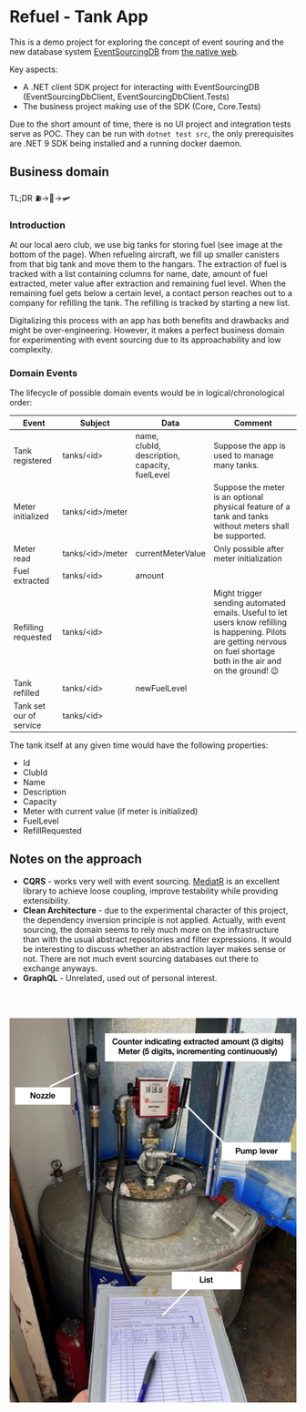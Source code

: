 ﻿# Refuel - Tank App

This is a demo project for exploring the concept of event souring and the new database system [EventSourcingDB](https://docs.eventsourcingdb.io/) from [the native web](https://www.thenativeweb.io/).

Key aspects:
- A .NET client SDK project for interacting with EventSourcingDB (EventSourcingDbClient, EventSourcingDbClient.Tests) 
- The business project making use of the SDK (Core, Core.Tests)

Due to the short amount of time, there is no UI project and integration tests serve as POC.
They can be run with `dotnet test src`, the only prerequisites are .NET 9 SDK being installed and a running docker daemon.

## Business domain

TL;DR  ⛽→🧃→🛩️

### Introduction

At our local aero club, we use big tanks for storing fuel (see image at the bottom of the page).
When refueling aircraft, we fill up smaller canisters from that big tank and move them to the hangars.
The extraction of fuel is tracked with a list containing columns for name, date, amount of fuel extracted, meter value after extraction and remaining fuel level. 
When the remaining fuel gets below a certain level, a contact person reaches out to a company for refilling the tank. 
The refilling is tracked by starting a new list.

Digitalizing this process with an app has both benefits and drawbacks and might be over-engineering. 
However, it makes a perfect business domain for experimenting with event sourcing due to its approachability and low complexity.

### Domain Events

The lifecycle of possible domain events would be in logical/chronological order:

| Event                   | Subject           | Data                                                | Comment                                                                                                                                                                    |
| ----------------------- |-------------------|-----------------------------------------------------|----------------------------------------------------------------------------------------------------------------------------------------------------------------------------|
| Tank registered         | tanks/\<id>       | name,<br/> clubId,<br/> description,<br/> capacity,<br/> fuelLevel | Suppose the app is used to manage many tanks.                                                                                                                              |
| Meter initialized       | tanks/\<id>/meter |                                                     | Suppose the meter is an optional physical feature of a tank and tanks without meters shall be supported.                                                                   |
| Meter read              | tanks/\<id>/meter | currentMeterValue                                   | Only possible after meter initialization                                                                                                                                   |
| Fuel extracted          | tanks/\<id>       | amount                                              |                                                                                                                                                                            |
| Refilling requested     | tanks/\<id>       |                                                     | Might trigger sending automated emails. Useful to let users know refilling is happening. Pilots are getting nervous on fuel shortage both in the air and on the ground! 😉 |
| Tank refilled           | tanks/\<id>       | newFuelLevel                                        |                                                                                                                                                                            |
| Tank set our of service | tanks/\<id>       |                                                     |                                                                                                                                                                            |

The tank itself at any given time would have the following properties:

- Id
- ClubId
- Name
- Description
- Capacity
- Meter with current value (if meter is initialized)
- FuelLevel
- RefillRequested


## Notes on the approach

- **CQRS** - works very well with event sourcing.
[MediatR](https://github.com/jbogard/MediatR) is an excellent library to achieve loose coupling, improve testability while providing extensibility.
- **Clean Architecture** - due to the experimental character of this project, the dependency inversion principle is not applied.
Actually, with event sourcing, the domain seems to rely much more on the infrastructure than with the usual abstract repositories and filter expressions.
It would be interesting to discuss whether an abstraction layer makes sense or not.
There are not much event sourcing databases out there to exchange anyways.
- **GraphQL** - Unrelated, used out of personal interest.

<br/>
<br/>

![image](docs/tank.jpg)
